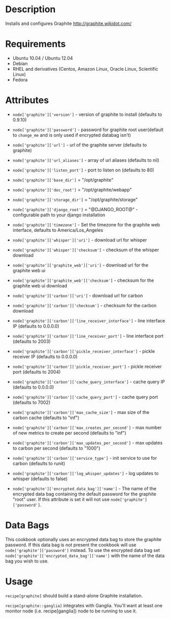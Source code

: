 Description
===========

Installs and configures Graphite http://graphite.wikidot.com/

Requirements
============

* Ubuntu 10.04 / Ubuntu 12.04
* Debian
* RHEL and derivatives (Centos, Amazon Linux, Oracle Linux, Scientific Linux)
* Fedora

Attributes
==========

* `node['graphite']['version']` - version of graphite to install (defaults to 0.9.10)
* `node['graphite']['password']` - password for graphite root user(default to `change_me` and is only used if encrypted databag isn't)
* `node['graphite']['url']` - url of the graphite server (defaults to graphite)
* `node['graphite']['url_aliases']` - array of url aliases (defaults to nil)
* `node['graphite']['listen_port']` - port to listen on (defaults to 80)
* `node['graphite']['base_dir']` = "/opt/graphite"
* `node['graphite']['doc_root']` = "/opt/graphite/webapp"
* `node['graphite']['storage_dir']` = "/opt/graphite/storage"
* `node['graphite']['django_root']` = "@DJANGO_ROOT@" - configurable path to your django installation
* `node['graphite']['timezone']` - Set the timezone for the graphite web interface, defaults to America/Los_Angeles

* `node['graphite']['whisper']['uri']` - download url for whisper
* `node['graphite']['whisper']['checksum']` - checksum of the whisper download

* `node['graphite']['graphite_web']['uri']` - download url for the graphite web ui
* `node['graphite']['graphite_web']['checksum']` - checksum for the graphite web ui download

* `node['graphite']['carbon']['uri']` - download url for carbon
* `node['graphite']['carbon']['checksum']` - checksum for the carbon download
* `node['graphite']['carbon']['line_receiver_interface']` - line interface IP (defaults to 0.0.0.0)
* `node['graphite']['carbon']['line_receiver_port']` - line interface port (defaults to 2003)
* `node['graphite']['carbon']['pickle_receiver_interface']` - pickle receiver IP (defaults to 0.0.0.0)
* `node['graphite']['carbon']['pickle_receiver_port']` - pickle receiver port (defaults to 2004)
* `node['graphite']['carbon']['cache_query_interface']` - cache query IP (defaults to 0.0.0.0)
* `node['graphite']['carbon']['cache_query_port']` - cache query port (defaults to 7002)
* `node['graphite']['carbon']['max_cache_size']` - max size of the carbon cache (defaults to "inf")
* `node['graphite']['carbon']['max_creates_per_second']` - max number of new metrics to create per second (defaults to "inf")
* `node['graphite']['carbon']['max_updates_per_second']` - max updates to carbon per second (defaults to "1000")
* `node['graphite']['carbon']['service_type']` - init service to use for carbon (defaults to runit)
* `node['graphite']['carbon']['log_whisper_updates']` - log updates to whisper (defaults to false)

* `node['graphite']['encrypted_data_bag']['name']` - The name of the encrypted data bag containing the default password for
the graphite "root" user.  If this attribute is set it will not use `node['graphite']['password']`.


Data Bags
=========

This cookbook optionally uses an encrypted data bag to store the graphite password.
If this data bag is not present the cookbook will use `node['graphite']['password']`
instead.  To use the encrypted data bag set `node['graphite']['encrypted_data_bag']['name']`
with the name of the data bag you wish to use.


Usage
=====

`recipe[graphite]` should build a stand-alone Graphite installation.

`recipe[graphite::ganglia]` integrates with Ganglia. You'll want at
least one monitor node (i.e. recipe[ganglia]) node to be running
to use it.
